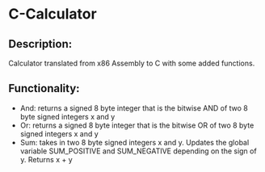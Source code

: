 # C-Calculator

## Description:

Calculator translated from x86 Assembly to C with some added functions.

## Functionality:

* And: returns a signed 8 byte integer that is the bitwise AND of two 8 byte signed integers x and y
* Or: returns a signed 8 byte integer that is the bitwise OR of two 8 byte signed integers x and y
* Sum: takes in two 8 byte signed integers x and y. Updates the global variable SUM_POSITIVE and SUM_NEGATIVE depending on the sign of y.  Returns x + y
